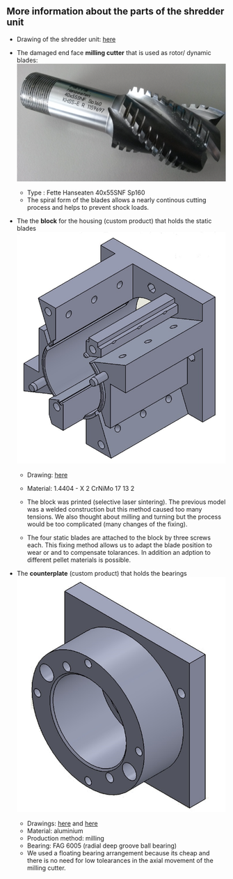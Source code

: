 ## More information about the parts of the shredder unit
+ Drawing of the shredder unit: [here](drawings/01_00_00-shredder_unit.PDF)

+ The damaged end face __milling cutter__ that is used as rotor/ dynamic blades:
 ![milling cutter](images/shredder_images/milling_cutter.jpg)
	+ Type : Fette Hanseaten 40x55SNF Sp160

	* The spiral form of the blades allows a nearly continous cutting process and helps to prevent shock loads. 

+ The the __block__ for the housing (custom product) that holds the static blades
 ![block](images/shredder_images/block.jpg)
	+ Drawing: [here](drawings/01_02_01-block.PDF)
	
	* Material: 1.4404 - X 2 CrNiMo 17 13 2
	
	* The block was printed (selective laser sintering). The previous model was a welded construction but this method caused too many tensions. We also thought about milling and turning but the process would be too complicated (many changes of the fixing).
	
	* The four static blades are attached to the block by three screws each. This fixing method allows us to adapt the blade position to wear or and to compensate tolarances. In addition an adption to different pellet materials is possible.


+ The __counterplate__ (custom product) that holds the bearings
![counterplate](images/shredder_images/counterplate.jpg)
	+ Drawings: [here](drawings/01_02_02-counterplate.PDF) and [here](drawings/01_02_02-counterplate_DETAILS.PDF)
	+ Material: aluminium
	+ Production method: milling
	+ Bearing: FAG 6005 (radial deep groove ball bearing)
	+ We used a floating bearing arrangement because its cheap and there is no need for low tolearances in the axial movement of the milling cutter.
